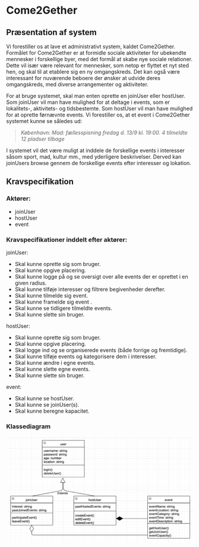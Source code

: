 # Come2Gether

## Præsentation af system
Vi forestiller os at lave et administrativt system, kaldet Come2Gether. Formålet for Come2Gether er at formidle sociale aktiviteter for ubekendte mennesker i forskellige byer, med det formål at skabe nye sociale relationer. Dette vil især være relevant for mennesker, som netop er flyttet et nyt sted hen, og skal til at etablere sig en ny omgangskreds. Det kan også være interessant for nuværende beboere der ønsker at udvide deres omgangskreds, med diverse arrangementer og aktiviteter. 

For at bruge systemet, skal man enten oprette en joinUser eller hostUser. Som joinUser vil man have mulighed for at deltage i events, som er lokalitets-, aktivitets- og tidsbestemte. Som hostUser vil man have mulighed for at oprette førnævnte events. Vi forestiller os, at et event i Come2Gether systemet kunne se således ud:  

> *København: Mad: fællesspisning fredag d. 13/9 kl. 19:00. 4 tilmeldte 12 pladser tilbage*

I systemet vil det være muligt at inddele de forskellige events i interesser såsom sport, mad, kultur mm., med yderligere beskrivelser. Derved kan joinUsers browse gennem de forskellige events efter interesser og lokation.      

## Kravspecifikation
### Aktører:
- joinUser
- hostUser
- event

### Kravspecifikationer inddelt efter aktører:
joinUser:
- Skal kunne oprette sig som bruger.
- Skal kunne opgive placering.
- Skal kunne logge på og se oversigt over alle events der er oprettet i en given radius.
- Skal kunne tilføje interesser og filtrere begivenheder derefter.
- Skal kunne tilmelde sig event.
- Skal kunne framelde sig event .
- Skal kunne se tidligere tilmeldte events.
- Skal kunne slette sin bruger.

hostUser:
- Skal kunne oprette sig som bruger.
- Skal kunne opgive placering.
- Skal logge ind og se organiserede events (både forrige og fremtidige).
- Skal kunne tilføje events og kategorisere dem i interesser.
- Skal kunne ændre i egne events.
- Skal kunne slette egne events.
- Skal kunne slette sin bruger.

event:
- Skal kunne se hostUser.
- Skal kunne se joinUser(s).
- Skal kunne beregne kapacitet.


### Klassediagram
![](classdiagram.png)